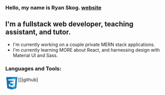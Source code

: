 ### Hello, my name is Ryan Skog. [website]

## I'm a fullstack web developer, teaching assistant, and tutor.

- I'm currently working on a couple private MERN stack applications.
- I'm currently learning MORE about React, and harnessing design with Material UI and Sass.

### Languages and Tools:

[<img align="left" alt="css" width="40px" src="https://github.com/devicons/devicon/blob/master/icons/css3/css3-original.svg"/>][github]

[website]: https://ryanskog.netlify.app/
